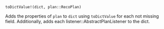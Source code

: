 ```
toDictValue!(dict, plan::RecoPlan)
```

Adds the properties of `plan` to `dict` using `toDictValue` for each not missing field. Additionally, adds each listener::AbstractPlanListener to the dict.
